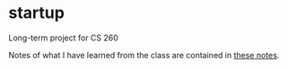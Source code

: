 # startup
Long-term project for CS 260

Notes of what I have learned from the class are contained in [these notes](notes.md).